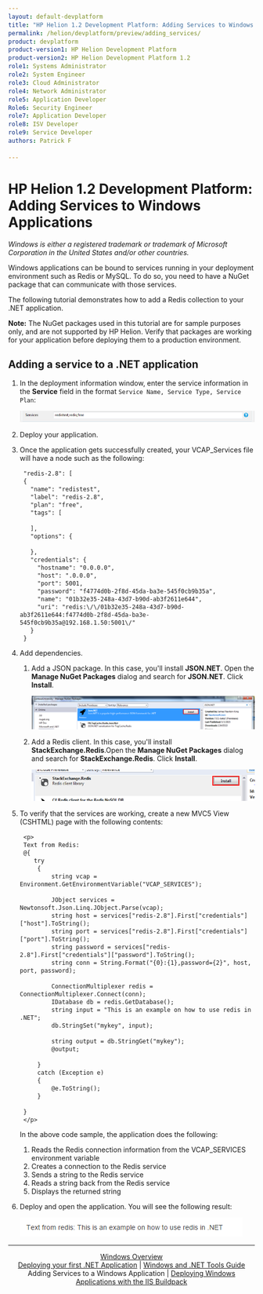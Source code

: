 ```yaml
---
layout: default-devplatform
title: "HP Helion 1.2 Development Platform: Adding Services to Windows Applications"
permalink: /helion/devplatform/preview/adding_services/
product: devplatform
product-version1: HP Helion Development Platform
product-version2: HP Helion Development Platform 1.2
role1: Systems Administrator 
role2: System Engineer
role3: Cloud Administrator
role4: Network Administrator
role5: Application Developer
Role6: Security Engineer
role7: Application Developer 
role8: ISV Developer
role9: Service Developer
authors: Patrick F

---
```

<!--UNDER REVISION-->

# HP Helion 1.2 Development Platform: Adding Services to Windows Applications 

*Windows is either a registered trademark or trademark of Microsoft Corporation in the United States and/or other countries.*

Windows applications can be bound to services running in your deployment environment such as Redis or MySQL. To do so, you need to have a NuGet package that can communicate with those services. 

The following tutorial demonstrates how to add a Redis collection to your .NET application.

**Note:** The NuGet packages used in this tutorial are for sample purposes only, and are not supported by HP Helion. Verify that packages are working for your application before deploying them to a production environment.

## Adding a service to a .NET application

1. In the deployment information window, enter the service information in the **Service** field in the format <code>Service Name, Service Type, Service Plan</code>:

	<img src="media/windows_services.png" />
2. Deploy your application.
3. Once the application gets successfully created, your VCAP_Services file will have a node such as the following:

		"redis-2.8": [
	    {
	      "name": "redistest",
	      "label": "redis-2.8",
	      "plan": "free",
	      "tags": [
	        
	      ],
	      "options": {
	        
	      },
	      "credentials": {
	        "hostname": "0.0.0.0",
	        "host": ".0.0.0",
	        "port": 5001,
	        "password": "f4774d0b-2f8d-45da-ba3e-545f0cb9b35a",
	        "name": "01b32e35-248a-43d7-b90d-ab3f2611e644",
	        "uri": "redis:\/\/01b32e35-248a-43d7-b90d-ab3f2611e644:f4774d0b-2f8d-45da-ba3e-545f0cb9b35a@192.168.1.50:5001\/"
	      }
	    }
4. Add dependencies.
	1. Add a JSON package. In this case, you'll install **JSON.NET**. Open the **Manage NuGet Packages** dialog and search for **JSON.NET**. Click **Install**. 
	
		<img src="media/windows_nuget_json.png" />
	2. Add a Redis client. In this case, you'll install **StackExchange.Redis**.Open the **Manage NuGet Packages** dialog and search for **StackExchange.Redis**. Click **Install**.
	
		<img src="media/windows_nuget_redis.png" />
5. To verify that the services are working, create a new MVC5 View (CSHTML) page with the following contents:

		<p>
		Text from Redis:
		@{
		   try
		    {                    
		        string vcap = Environment.GetEnvironmentVariable("VCAP_SERVICES");
		
		        JObject services = Newtonsoft.Json.Linq.JObject.Parse(vcap);
		        string host = services["redis-2.8"].First["credentials"]["host"].ToString();
		        string port = services["redis-2.8"].First["credentials"]["port"].ToString();
		        string password = services["redis-2.8"].First["credentials"]["password"].ToString();
		        string conn = String.Format("{0}:{1},password={2}", host, port, password);
		
		        ConnectionMultiplexer redis = ConnectionMultiplexer.Connect(conn);
		        IDatabase db = redis.GetDatabase();                
		        string input = "This is an example on how to use redis in .NET";
		        db.StringSet("mykey", input);
		
		        string output = db.StringGet("mykey");
		        @output;
		
		    }
		    catch (Exception e)
		    {
		        @e.ToString();
		    }
		
		}
		</p>
		
	In the above code sample, the application does the following:
		
	1. Reads the Redis connection information from the VCAP_SERVICES environment variable
	2. Creates a connection to the Redis service
	3. Sends a string to the Redis service
	4. Reads a string back from the Redis service
	5. Displays the returned string
6. Deploy and open the application. You will see the following result:

	<img src="media/windows_redis_result.png" />

---
<div align="center"><a href="/helion/devplatform/preview/">Windows Overview</a> </div>

<div align="center"> <a href="/helion/devplatform/preview/deployingnet/">Deploying your first .NET Application</a> | <a href="/helion/devplatform/preview/tools_guide">Windows and .NET Tools Guide</a> </div>
<div align="center">Adding Services to a Windows Application | <a href="/helion/devplatform/preview/buildpack/">Deploying Windows Applications with the IIS Buildpack</a></div>


